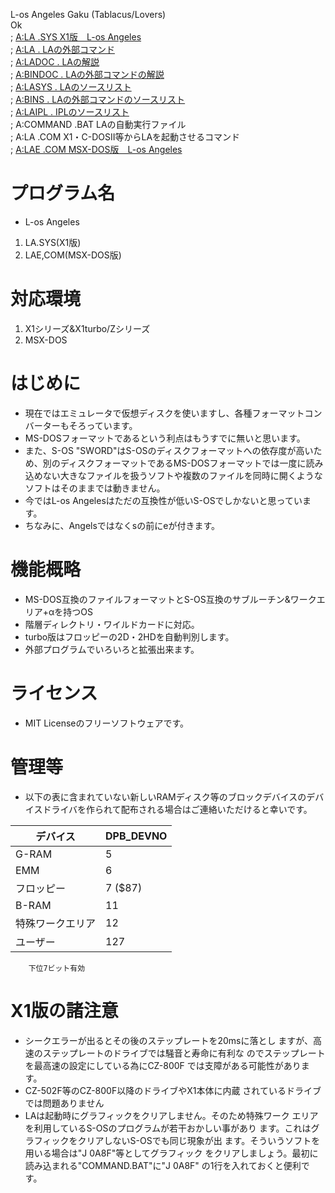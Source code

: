    L-os Angeles Gaku (Tablacus/Lovers)  
   Ok  
   ;         [A:LA      .SYS	X1版　L-os Angeles](https://github.com/tablacus/LSX-Dodgers/releases)  
   ;         [A:LA      .   	LAの外部コマンド](https://github.com/tablacus/LosAngeles/tree/main/LA)  
   ;         [A:LADOC   .   	LAの解説](https://github.com/tablacus/LosAngeles/tree/main/LADOC)  
   ;         [A:BINDOC  .   	LAの外部コマンドの解説](https://github.com/tablacus/LosAngeles/tree/main/BINDOC)  
   ;         [A:LASYS   .   	LAのソースリスト](https://github.com/tablacus/LosAngeles/tree/main/LASYS)  
   ;         [A:BINS    .   	LAの外部コマンドのソースリスト](https://github.com/tablacus/LosAngeles/tree/main/BINS)  
   ;         [A:LAIPL   .   	IPLのソースリスト](https://github.com/tablacus/LosAngeles/tree/main/LAIPL)  
   ;         A:COMMAND .BAT	LAの自動実行ファイル  
   ;         A:LA      .COM	X1・C-DOSII等からLAを起動させるコマンド  
   ;         [A:LAE     .COM	MSX-DOS版　L-os Angeles](https://github.com/tablacus/LSX-Dodgers/releases)  


# プログラム名	

- L-os Angeles
1. LA.SYS(X1版)
2. LAE,COM(MSX-DOS版)


# 対応環境

1. X1シリーズ&X1turbo/Zシリーズ
2. MSX-DOS


# はじめに

- 現在ではエミュレータで仮想ディスクを使いますし、各種フォーマットコンバーターもそろっています。
- MS-DOSフォーマットであるという利点はもうすでに無いと思います。
- また、S-OS "SWORD"はS-OSのディスクフォーマットへの依存度が高いため、別のディスクフォーマットであるMS-DOSフォーマットでは一度に読み込めない大きなファイルを扱うソフトや複数のファイルを同時に開くようなソフトはそのままでは動きません。
- 今ではL-os Angelesはただの互換性が低いS-OSでしかないと思っています。
- ちなみに、Angelsではなくsの前にeが付きます。


# 機能概略

- MS-DOS互換のファイルフォーマットとS-OS互換のサブルーチン&ワークエリア+αを持つOS
- 階層ディレクトリ・ワイルドカードに対応。
- turbo版はフロッピーの2D・2HDを自動判別します。
- 外部プログラムでいろいろと拡張出来ます。


# ライセンス

- MIT Licenseのフリーソフトウェアです。
		


# 管理等

- 以下の表に含まれていない新しいRAMディスク等のブロックデバイスのデバイスドライバを作られて配布される場合はご連絡いただけると幸いです。

| デバイス | DPB_DEVNO |
| ---- | ---- |
|G-RAM | 5 |
|EMM | 6 |
|フロッピー	| 7	($87)|
|B-RAM | 11 |
|特殊ワークエリア | 12 |
|ユーザー | 127 |
		下位7ビット有効



# X1版の諸注意

- シークエラーが出るとその後のステップレートを20msに落とし
ますが、高速のステップレートのドライブでは騒音と寿命に有利な
のでステップレートを最高速の設定にしている為にCZ-800F
では支障がある可能性があります。
- CZ-502F等のCZ-800F以降のドライブやX1本体に内蔵
されているドライブでは問題ありません
- LAは起動時にグラフィックをクリアしません。そのため特殊ワーク
エリアを利用しているS-OSのプログラムが若干おかしい事があり
ます。これはグラフィックをクリアしないS-OSでも同じ現象が出
ます。そういうソフトを用いる場合は"J 0A8F"等としてグラフィック
をクリアしましょう。最初に読み込まれる"COMMAND.BAT"に"J 0A8F"
の1行を入れておくと便利です。

